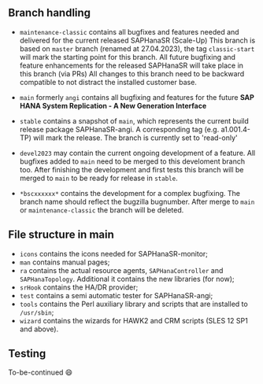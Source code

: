 
## Branch handling

- `maintenance-classic` contains all bugfixes and features needed and delivered for the current released SAPHanaSR (Scale-Up)
  This branch is based on `master` branch (renamed at 27.04.2023), the tag `classic-start` will mark the starting point for this branch.
  All future bugfixing and feature enhancements for the released SAPHanaSR will take place in this branch (via PRs)
  All changes to this branch need to be backward compatible to not distract the installed customer base.

- `main` formerly `angi` contains all bugfixing and features for the future **SAP HANA System Replication - A New Generation Interface**

- `stable` contains a snapshot of `main`, which represents the current build release package SAPHanaSR-angi. A corresponding tag (e.g. a1.001.4-TP) will mark the release. The branch is currently set to 'read-only'

- `devel2023` may contain the current ongoing development of a feature. All bugfixes added to `main` need to be merged to this develoment branch too. After finishing the development and first tests this branch will be merged to `main` to be ready for release in `stable`.

- `*bscxxxxxx*` contains the development for a complex bugfixing. The branch name should reflect the bugzilla bugnumber. After merge to `main` or `maintenance-classic` the branch will be deleted.


## File structure in main

- `icons` contains the icons needed for SAPHanaSR-monitor;
- `man` contains manual pages;
- `ra` contains the actual resource agents, `SAPHanaController` and `SAPHanaTopology`. Additional it contains the new libraries (for now);
- `srHook` contains the HA/DR provider;
- `test` contains a semi automatic tester for SAPHanaSR-angi;
- `tools` contains the Perl auxiliary library and scripts that are installed to `/usr/sbin`;
- `wizard` contains the wizards for HAWK2 and CRM scripts (SLES 12 SP1 and above).


## Testing

To-be-continued :smile:
